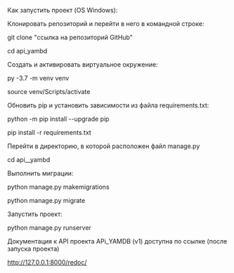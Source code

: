 Как запустить проект (OS Windows):

Клонировать репозиторий и перейти в него в командной строке:

git clone "ссылка на репозиторий GitHub"

cd api_yambd

Cоздать и активировать виртуальное окружение:

py -3.7 -m venv venv

source venv/Scripts/activate

Обновить pip и установить зависимости из файла requirements.txt:

python -m pip install --upgrade pip

pip install -r requirements.txt

Перейти в директорию, в которой расположен файл manage.py

cd api__yambd

Выполнить миграции:

python manage.py makemigrations

python manage.py migrate

Запустить проект:

python manage.py runserver

Документация к API проекта APi_YAMDB (v1) доступна по ссылке (после запуска проекта)

http://127.0.0.1:8000/redoc/
